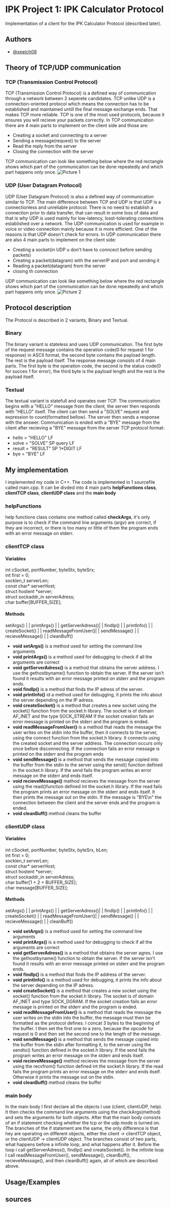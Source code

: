 
# IPK Project 1: IPK Calculator Protocol


Implementation of a client for the IPK Calculator Protocol (described later). 

## Authors

- [@xpejch08](https://www.github.com/xpejch08)


## Theory of TCP/UDP communication
### TCP (Transmission Control Protocol)
TCP (Transmission Control Protocol) is a defined way of communication through a network between 2 seperete candidates. TCP unlike UDP is a connection-oriented protocol which means the connection has to be established and maintained untill the final message exchange ends. That makes TCP more reliable. TCP is one of the most used protocols, because it ensures you will recieve your packets correctly. In TCP communication there are 4 main parts to implement on the client side and those are:
- Creating a socket and connecting to a server
- Sending a message(request) to the server
- Read the reply from the server
- Closing the connection with the server

TCP communication can look like something below where the red rectangle shows which part of the communication can be done repeatedly and which part happens only once.
![Picture 1](/relative%20apth/to/img/TCP.png "TCP Communication")

### UDP (User Datagram Protocol)
UDP (User Datagram Protocol) is also a defined way of communication similar to TCP. The main difference between TCP and UDP is that UDP is a connectionless and unreliable protocol. There is no need to establish a connection prior to data transfer, that can result in some loss of data and that is why UDP is used mainly for low-latency, losst-tolerating connections established over a network. The UDP communication is used for example in voice or video connection mainly because it is more efficient. One of the reasons is that UDP doesn't check for errors. In UDP communication there are also 4 main parts to implement on the client side:
- Creating a socket(in UDP u don't have to conncect before sending packets)
- Creating a packet(datagram) with the serverIP and port and sending it
- Reading a packet(datagram) from the server
- closing th connection

UDP communication can look like something below where the red rectangle shows which part of the communication can be done repeatedly and which part happens only once.
![Picture 2](/relative/path/to/img.jpg?raw=true "UDP Communication")
## Protocol description
The Protocol is described in 2 variants, Binary and Textual.
### Binary
The binary variant is stateless and uses UDP communication. The first byte of the request message contains the operation code(0 for request 1 for response) in ASCII format, the second byte contains the payload length. The rest is the payload itself. The response message consists of 4 main parts. The first byte is the operation code, the second is the status code(0 for succes 1 for error), the third byte is the payload length and the rest is the payload itself.
### Textual
The textual variant is statefull and operates over TCP. The communication begins with a "HELLO" message from the client, the server then responds with "HELLO" itself. The client can then send a "SOLVE" request and expression to count(formatted bellow). The server then sends a response with the answer. Communication is ended with a "BYE" message from the client after recieving a "BYE" message from the server
TCP protocol format:
- hello = "HELLO" LF
- solve = "SOLVE" SP query LF
- result = "RESULT" SP 1*DIGIT LF
- bye = "BYE" LF

## My implementation
I implemented my code in C++. The code is implemented in 1 sourcefile called main.cpp. It can be divded into 4 main parts **helpFunctions class**, **clientTCP class**, **clientUDP class** and the **main body**
### helpFunctions
help functions class contains one method called **checkArgs**, it's only purpose is to check if the command line arguments (argv) are correct, if they are incorrect, or there is too many or little of them the program ends with an error message on stderr.  
### clientTCP class
#### Variables
int cSocket, portNumber, byteStx, byteSrx;\
int first = 0;\
socklen_t serverLen;\
const char* serverHost;\
struct hostent *server;\
struct sockaddr_in serverAdress;\
char buffer[BUFFER_SIZE];

#### Methods
 setArgs()        |
| printArgs()      |
| getServerAdress()|
| findIp()         |
| printInfo()      |
| createSocket()   |
| readMessageFromUser()|
| sendMessage()    |
| recieveMessage() |
| cleanBuff()

- **void setArgs()** is a method used for setting the command line arguments
- **void printArgs()** is a method used for debugging to check if all the arguments are correct
- **void getServerAdress()** is a method that obtains the server address. I use the gethostbyname() function to obtain the server. If the server isn't found it results with an error message printed on stderr and the program ends. 
- **void findIp()** is a method that finds the IP adress of the server. 
- **void printInfo()** id a method used for debugging, it prints the info about the server depending on the IP adress.
- **void createSocket()** is a method that creates a new socket using the socket() function from the socket.h library. The socket is of domain AF_INET and the type SOCK_STREAM If the socket creation fails an error message is printed on the stderr and the program is ended.
- **void readMessageFromUser()** is a method that reads the message the user writes on the stdin into the buffer, then it connects to the server, using the connect function from the socket.h library. It connects using the created socket and the server address. The connection occurs only once before disconnecting. If the connection fails an error message is printed on the stderr and the program ends
- **void sendMessage()** is a method that sends the message copied into the buffer from the stdin to the server using the send() function defined in the socket.h library. If the send fails the program writes an error message on the stderr and ends itself.
- **void recieveMessage()** method recieves the message from the server using the read()function defined int the socket.h library. If the read fails the program prints an error message on the stderr and ends itself. It then prints the message out on the stdin. If the message is "BYE\n" the connection between the client and the server ends and the program is ended.
- **void cleanBuff()** method cleans the buffer
### clientUDP class
#### Variables
int cSocket, portNumber, byteStx, byteSrx, bLen;\
int first = 0;\
socklen_t serverLen;\
const char* serverHost;\
struct hostent *server;\
struct sockaddr_in serverAdress;\
char buffer[1 + 2 + BUFFER_SIZE];\
char message[BUFFER_SIZE];

#### Methods
 setArgs()        |
| printArgs()      |
| getServerAdress()|
| findIp()         |
| printInfo()      |
| createSocket()   |
| readMessageFromUser()|
| sendMessage()    |
| recieveMessage() |
| cleanBuff()

- **void setArgs()** is a method used for setting the command line arguments
- **void printArgs()** is a method used for debugging to check if all the arguments are correct
- **void getServerAdress()** is a method that obtains the server agres. I use the gethostbyname() function to obtain the server. If the server isn't found it results with an error message printed on stderr and the program ends. 
- **void findIp()** is a method that finds the IP address of the server. 
- **void printInfo()** is a method used for debugging, it prints the info about the server depending on the IP adress.
- **void createSocket()** is a method that creates a new socket using the socket() function from the socket.h library. The socket is of domain AF_INET and type SOCK_DGRAM. If the socket creation fails an error message is printed on the stderr and the program is ended.
- **void readMessageFromUser()** is a method that reads the message the user writes on the stdin into the buffer, the message must then be formatted as the protocol defines. I concat 3 bytes to the beginning of the buffer. I then set the first one to a zero, because the opcode for request is 0 and then set the second one to the length of the message. 
- **void sendMessage()** is a method that sends the message copied into the buffer from the stdin after formatting it,  to the server using the sendto() function defined in the socket.h library. If the send fails the program writes an error message on the stderr and ends itself.
- **void recieveMessage()** method recieves the message from the server using the recvfrom() function defined int the socket.h library. If the read fails the program prints an error message on the stderr and ends itself. Otherwise it prints the message out on the stdin.
- **void cleanBuff()** method cleans the buffer
### main body
In the main body I first declare all the objects I use (client, clientUDP, help). It then checks the command line arguments using the checkArgs(method) and sets the arguments for both objects. After that the main body consists of an if statement checking whether the tcp or the udp mode is turned on. The branches of the if statement are the same, the only difference is that hey are operating on different objects, either the client -> clientTCP object, or the clientUDP -> clientUDP object. The branches consist of two parts, what happens before a infinite loop, and what happens after it. Before the loop i call getServerAdress(), findIp() and createSocket(). In the infinite loop I call readMessageFromUser(), sendMessage(), cleanBuff(), recieveMessage(), and then cleanBuff() again, all of which are described above.
## Usage/Examples

## sources
